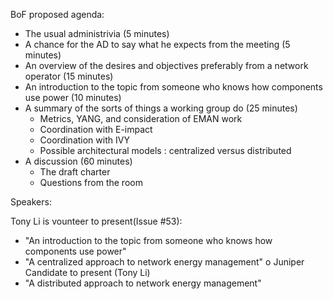 BoF proposed agenda:


-	The usual administrivia (5 minutes)                                
-	A chance for the AD to say what he expects from the meeting (5 minutes)
-	An overview of the desires and objectives preferably from a network operator (15 minutes)
-	An introduction to the topic from someone who knows how components use power (10 minutes)
-	A summary of the sorts of things a working group do (25 minutes)
    - Metrics, YANG, and consideration of EMAN work
    - Coordination with E-impact
    - Coordination with IVY 
    - Possible architectural models : centralized versus distributed
-	A discussion   (60 minutes)
    -	The draft charter      
    -	Questions from the room 

Speakers:

Tony Li is vounteer to present(Issue #53):
- "An introduction to the topic from someone who knows how components use power"
- "A centralized approach to network energy management" 
    o Juniper Candidate to present (Tony Li)
- "A distributed approach to network energy management"
